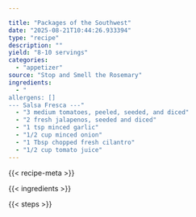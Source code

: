 ```yaml
---

title: "Packages of the Southwest"
date: "2025-08-21T10:44:26.933394"
type: "recipe"
description: ""
yield: "8-10 servings"
categories:
  - "appetizer"
source: "Stop and Smell the Rosemary"
ingredients:
  - "
allergens: []
--- Salsa Fresca ---"
  - "3 medium tomatoes, peeled, seeded, and diced"
  - "2 fresh jalapenos, seeded and diced"
  - "1 tsp minced garlic"
  - "1/2 cup minced onion"
  - "1 Tbsp chopped fresh cilantro"
  - "1/2 cup tomato juice"
---
```


{{< recipe-meta >}}

{{< ingredients >}}

{{< steps >}}
